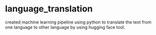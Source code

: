 # language_translation
created machine learning pipeline using python to translate the text from one language to other language by using hugging face tool.
